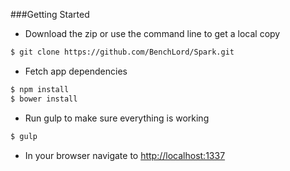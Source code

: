 ###Getting Started
* Download the zip or use the command line to get a local copy 
```sh
$ git clone https://github.com/BenchLord/Spark.git
```
* Fetch app dependencies
```sh
$ npm install
$ bower install
```
* Run gulp to make sure everything is working
```sh
$ gulp
```
* In your browser navigate to <a href="http://localhost:1337" target="_blank">http://localhost:1337</a>